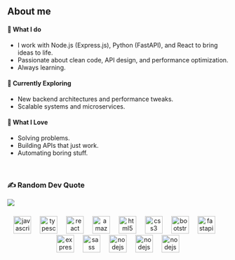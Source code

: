 <h2 align="left">About me</h2>
<h4>🚀 What I do</h4>
<ul>
  <li>
    I work with Node.js (Express.js), Python (FastAPI), and React to bring ideas
    to life.
  </li>
  <li>
    Passionate about clean code, API design, and performance optimization.
  </li>
  <li>Always learning.</li>
</ul>
<h4>🌱 Currently Exploring</h4>
<ul>
  <li>New backend architectures and performance tweaks.</li>
  <li>Scalable systems and microservices.</li>
</ul>
<h4>🎯 What I Love</h4>
<ul>
  <li>Solving problems.</li>
  <li>Building APIs that just work.</li>
  <li>Automating boring stuff.</li>
</ul>
<br/>

### ✍️ Random Dev Quote
![](https://quotes-github-readme.vercel.app/api?type=horizontal&theme=light)

###

<div align="center">
  <img src="https://skillicons.dev/icons?i=js" height="40" alt="javascript logo"  />
  <img width="12" />
  <img src="https://skillicons.dev/icons?i=ts" height="40" alt="typescript logo"  />
  <img width="12" />
  <img src="https://skillicons.dev/icons?i=react" height="40" alt="react logo"  />
  <img width="12" />
  <img src="https://skillicons.dev/icons?i=aws" height="40" alt="amazonwebservices logo"  />
  <img width="12" />
  <img src="https://skillicons.dev/icons?i=html" height="40" alt="html5 logo"  />
  <img width="12" />
  <img src="https://skillicons.dev/icons?i=css" height="40" alt="css3 logo"  />
  <img width="12" />
  <img src="https://skillicons.dev/icons?i=bootstrap" height="40" alt="bootstrap logo"  />
  <img width="12" />
  <img src="https://skillicons.dev/icons?i=fastapi" height="40" alt="fastapi logo"  />
  <img width="12" />
  <img src="https://skillicons.dev/icons?i=express" height="40" alt="express logo"  />
  <img width="12" />
  <img src="https://skillicons.dev/icons?i=sass" height="40" alt="sass logo"  />
  <img width="12" />
  <img src="https://skillicons.dev/icons?i=nodejs" height="40" alt="nodejs logo"  />
  <img width="12" />
  <img src="https://skillicons.dev/icons?i=postman" height="40" alt="nodejs logo"  />
  <img width="12" />
  <img src="https://skillicons.dev/icons?i=py" height="40" alt="nodejs logo"  />
</div>
